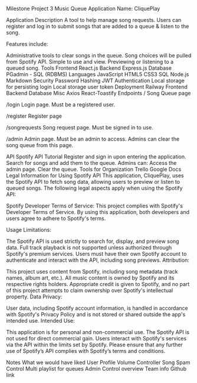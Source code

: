 Milestone Project 3
Music Queue Application
Name: CliquePlay

Application Description
A tool to help manage song requests.
Users can register and log in to submit songs that are added to a queue & listen to the song.

Features include:

Administrative tools to clear songs in the queue.
Song choices will be pulled from Spotify API.
Simple to use and view.
Previewing or listening to a queued song.
Tools
Frontend
React.js
Backend
Express.js
Database
PGadmin - SQL (RDBMS)
Languages
JavaScript
HTML5
CSS3
SQL
Node.js
Markdown
Security
Password Hashing
JWT Authentication
Local storage for persisting login
Local storage user token
Deployment
Railway
Frontend
Backend
Database
Misc
Axios
React-Toastify
Endpoints
/
Song Queue page

/login
Login page.
Must be a registered user.

/register
Register page

/songrequests
Song request page.
Must be signed in to use.

/admin
Admin page.
Must be an admin to access.
Admins can clear the song queue from this page.

API
Spotify API
Tutorial
Register and sign in upon entering the application.
Search for songs and add them to the queue.
Admins can:
Access the admin page.
Clear the queue.
Tools for Organization
Trello
Google Docs
Legal Information for Using Spotify API
This application, CliquePlay, uses the Spotify API to fetch song data, allowing users to preview or listen to queued songs. The following legal aspects apply when using the Spotify API:

Spotify Developer Terms of Service: This project complies with Spotify's Developer Terms of Service. By using this application, both developers and users agree to adhere to Spotify's terms.

Usage Limitations:

The Spotify API is used strictly to search for, display, and preview song data. Full track playback is not supported unless authorized through Spotify's premium services.
Users must have their own Spotify account to authenticate and interact with the API, including song previews.
Attribution:

This project uses content from Spotify, including song metadata (track names, album art, etc.). All music content is owned by Spotify and its respective rights holders.
Appropriate credit is given to Spotify, and no part of this project attempts to claim ownership over Spotify's intellectual property.
Data Privacy:

User data, including Spotify account information, is handled in accordance with Spotify's Privacy Policy and is not stored or shared outside the app's intended use.
Intended Use:

This application is for personal and non-commercial use. The Spotify API is not used for direct commercial gain. Users interact with Spotify's services via the API within the limits set by Spotify.
Please ensure that any further use of Spotify’s API complies with Spotify’s terms and conditions.

Notes
What we would have liked
User Profile
Volume Controller
Song Spam Control
Multi playlist for queues
Admin Control overview
Team info
Github link